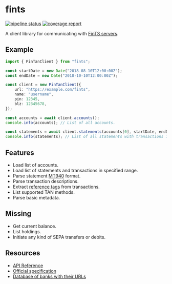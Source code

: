 # fints

[![pipeline status](https://gitlab.com/prior99/fints/badges/master/pipeline.svg)](https://github.com/Prior99/fints)
[![coverage report](https://gitlab.com/prior99/fints/badges/master/coverage.svg)](https://github.com/Prior99/fints)

A client library for communicating with [FinTS servers](https://www.hbci-zka.de/).

## Example

```typescript
import { PinTanClient } from "fints";

const startDate = new Date("2018-08-10T12:00:00Z");
const endDate = new Date("2018-10-10T12:00:00Z");

const client = new PinTanClient({
    url: "https://example.com/fints",
    name: "username",
    pin: 12345,
    blz: 12345678,
});

const accounts = await client.accounts();
console.info(accounts); // List of all accounts.

const statements = await client.statements(accounts[0], startDate, endDate);
console.info(statements); // List of all statements with transactions in specified date range.
```

## Features

- Load list of accounts.
- Load list of statements and transactions in specified range.
- Parse statement [MT940](https://en.wikipedia.org/wiki/MT940) format.
- Parse transaction descriptions.
- Extract [reference tags](https://www.dzbank.de/content/dam/dzbank_de/de/home/produkte_services/Firmenkunden/PDF-Dokumente/transaction%20banking/elektronicBanking/SEPA-Belegungsregeln_MT940-DK_082016.~644b217ec96b35dfffcaf18dc2df800a.pdf) from transactions.
- List supported TAN methods.
- Parse basic metadata.

## Missing

- Get current balance.
- List holdings.
- Initiate any kind of SEPA transfers or debits.

## Resources

- [API Reference](https://prior99.gitlab.io/fints)
- [Official specification](https://www.hbci-zka.de/spec/3_0.htm)
- [Database of banks with their URLs](https://github.com/jhermsmeier/fints-institute-db)
